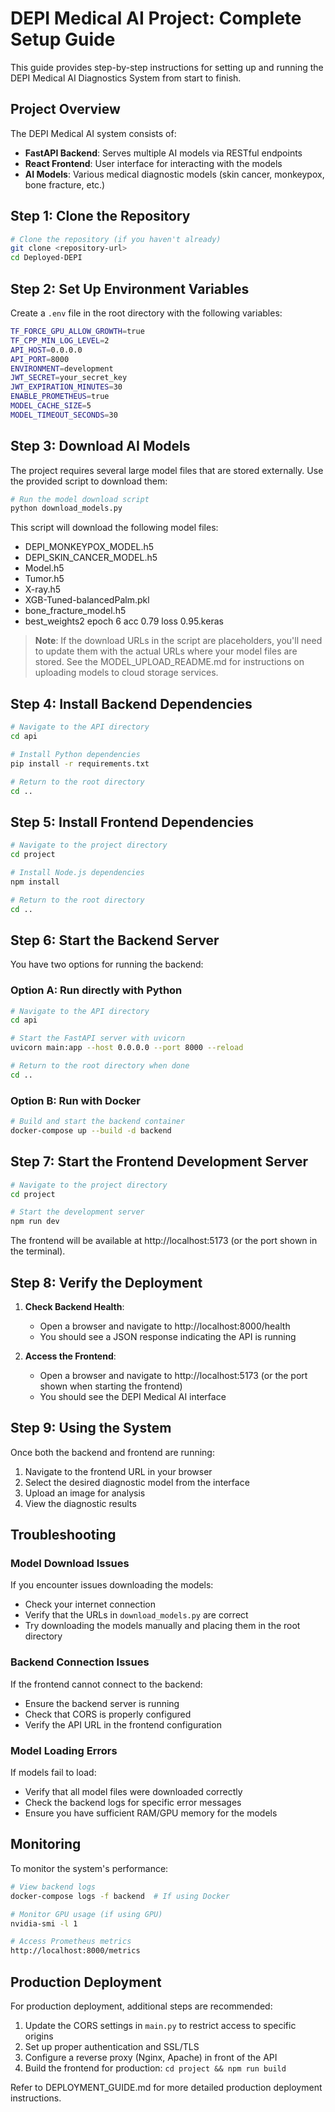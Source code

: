 # DEPI Medical AI Project: Complete Setup Guide

This guide provides step-by-step instructions for setting up and running the DEPI Medical AI Diagnostics System from start to finish.

## Project Overview

The DEPI Medical AI system consists of:
- **FastAPI Backend**: Serves multiple AI models via RESTful endpoints
- **React Frontend**: User interface for interacting with the models
- **AI Models**: Various medical diagnostic models (skin cancer, monkeypox, bone fracture, etc.)

## Step 1: Clone the Repository

```bash
# Clone the repository (if you haven't already)
git clone <repository-url>
cd Deployed-DEPI
```

## Step 2: Set Up Environment Variables

Create a `.env` file in the root directory with the following variables:

```bash
TF_FORCE_GPU_ALLOW_GROWTH=true
TF_CPP_MIN_LOG_LEVEL=2
API_HOST=0.0.0.0
API_PORT=8000
ENVIRONMENT=development
JWT_SECRET=your_secret_key
JWT_EXPIRATION_MINUTES=30
ENABLE_PROMETHEUS=true
MODEL_CACHE_SIZE=5
MODEL_TIMEOUT_SECONDS=30
```

## Step 3: Download AI Models

The project requires several large model files that are stored externally. Use the provided script to download them:

```bash
# Run the model download script
python download_models.py
```

This script will download the following model files:
- DEPI_MONKEYPOX_MODEL.h5
- DEPI_SKIN_CANCER_MODEL.h5
- Model.h5
- Tumor.h5
- X-ray.h5
- XGB-Tuned-balancedPalm.pkl
- bone_fracture_model.h5
- best_weights2 epoch 6 acc 0.79 loss 0.95.keras

> **Note**: If the download URLs in the script are placeholders, you'll need to update them with the actual URLs where your model files are stored. See the MODEL_UPLOAD_README.md for instructions on uploading models to cloud storage services.

## Step 4: Install Backend Dependencies

```bash
# Navigate to the API directory
cd api

# Install Python dependencies
pip install -r requirements.txt

# Return to the root directory
cd ..
```

## Step 5: Install Frontend Dependencies

```bash
# Navigate to the project directory
cd project

# Install Node.js dependencies
npm install

# Return to the root directory
cd ..
```

## Step 6: Start the Backend Server

You have two options for running the backend:

### Option A: Run directly with Python

```bash
# Navigate to the API directory
cd api

# Start the FastAPI server with uvicorn
uvicorn main:app --host 0.0.0.0 --port 8000 --reload

# Return to the root directory when done
cd ..
```

### Option B: Run with Docker

```bash
# Build and start the backend container
docker-compose up --build -d backend
```

## Step 7: Start the Frontend Development Server

```bash
# Navigate to the project directory
cd project

# Start the development server
npm run dev
```

The frontend will be available at http://localhost:5173 (or the port shown in the terminal).

## Step 8: Verify the Deployment

1. **Check Backend Health**:
   - Open a browser and navigate to http://localhost:8000/health
   - You should see a JSON response indicating the API is running

2. **Access the Frontend**:
   - Open a browser and navigate to http://localhost:5173 (or the port shown when starting the frontend)
   - You should see the DEPI Medical AI interface

## Step 9: Using the System

Once both the backend and frontend are running:

1. Navigate to the frontend URL in your browser
2. Select the desired diagnostic model from the interface
3. Upload an image for analysis
4. View the diagnostic results

## Troubleshooting

### Model Download Issues

If you encounter issues downloading the models:

- Check your internet connection
- Verify that the URLs in `download_models.py` are correct
- Try downloading the models manually and placing them in the root directory

### Backend Connection Issues

If the frontend cannot connect to the backend:

- Ensure the backend server is running
- Check that CORS is properly configured
- Verify the API URL in the frontend configuration

### Model Loading Errors

If models fail to load:

- Verify that all model files were downloaded correctly
- Check the backend logs for specific error messages
- Ensure you have sufficient RAM/GPU memory for the models

## Monitoring

To monitor the system's performance:

```bash
# View backend logs
docker-compose logs -f backend  # If using Docker

# Monitor GPU usage (if using GPU)
nvidia-smi -l 1

# Access Prometheus metrics
http://localhost:8000/metrics
```

## Production Deployment

For production deployment, additional steps are recommended:

1. Update the CORS settings in `main.py` to restrict access to specific origins
2. Set up proper authentication and SSL/TLS
3. Configure a reverse proxy (Nginx, Apache) in front of the API
4. Build the frontend for production: `cd project && npm run build`

Refer to DEPLOYMENT_GUIDE.md for more detailed production deployment instructions.